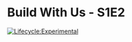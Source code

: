 # Build With Us - S1E2

[![Lifecycle:Experimental](https://img.shields.io/badge/Lifecycle-Experimental-339999)](<Redirect-URL>)
